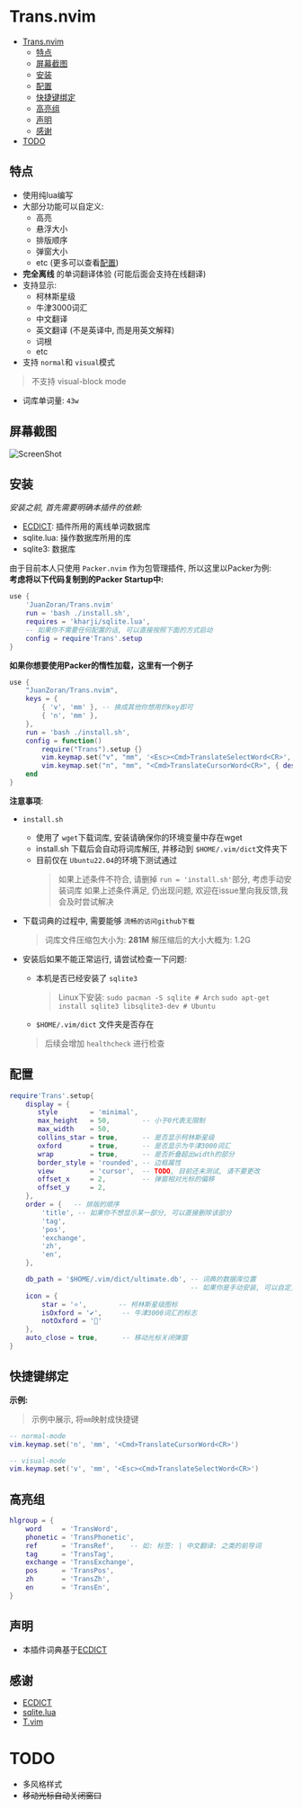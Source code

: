 # Trans.nvim
- [Trans.nvim](#transnvim)
  - [特点](#特点)
  - [屏幕截图](#屏幕截图)
  - [安装](#安装)
  - [配置](#配置)
  - [快捷键绑定](#快捷键绑定)
  - [高亮组](#高亮组)
  - [声明](#声明)
  - [感谢](#感谢)
- [TODO](#todo)


## 特点
- 使用纯lua编写
- 大部分功能可以自定义:
  - 高亮
  - 悬浮大小
  - 排版顺序
  - 弹窗大小
  - etc (更多可以查看[配置](#配置))
- **完全离线** 的单词翻译体验 (可能后面会支持在线翻译)
- 支持显示:
  - 柯林斯星级
  - 牛津3000词汇
  - 中文翻译
  - 英文翻译  (不是英译中, 而是用英文解释)
  - 词根
  - etc
- 支持 `normal`和 `visual`模式
> 不支持 visual-block mode
  
- 词库单词量: `43w`
  
## 屏幕截图
![ScreenShot](./screenshot.gif)


## 安装
*安装之前, 首先需要明确本插件的依赖:*
- [ECDICT](https://github.com/skywind3000/ECDICT): 插件所用的离线单词数据库
- sqlite.lua: 操作数据库所用的库
- sqlite3: 数据库

由于目前本人只使用 `Packer.nvim` 作为包管理插件, 所以这里以Packer为例:  
**考虑将以下代码复制到的Packer Startup中:**
```lua
use {
    'JuanZoran/Trans.nvim'
    run = 'bash ./install.sh',
    requires = 'kharji/sqlite.lua',
    -- 如果你不需要任何配置的话, 可以直接按照下面的方式启动
    config = require'Trans'.setup
}

```

**如果你想要使用Packer的惰性加载，这里有一个例子**  
```lua
use {
    "JuanZoran/Trans.nvim",
    keys = {
        { 'v', 'mm' }, -- 换成其他你想用的key即可
        { 'n', 'mm' },
    },
    run = 'bash ./install.sh',
    config = function()
        require("Trans").setup {}
        vim.keymap.set("v", "mm", '<Esc><Cmd>TranslateSelectWord<CR>', { desc = ' Translate' })
        vim.keymap.set("n", "mm", "<Cmd>TranslateCursorWord<CR>", { desc = ' Translate' })
    end
}
```

**注意事项**:
- `install.sh`
  - 使用了 `wget`下载词库, 安装请确保你的环境变量中存在wget
  - install.sh 下载后会自动将词库解压, 并移动到 `$HOME/.vim/dict`文件夹下
  - 目前仅在 `Ubuntu22.04`的环境下测试通过
    > 如果上述条件不符合, 请删掉 `run = 'install.sh'`部分, 考虑手动安装词库
    > 如果上述条件满足, 仍出现问题, 欢迎在issue里向我反馈,我会及时尝试解决

- 下载词典的过程中, 需要能够 `流畅的访问github下载`
    > 词库文件压缩包大小为: **281M**
    > 解压缩后的大小大概为: 1.2G

- 安装后如果不能正常运行, 请尝试检查一下问题:
  - 本机是否已经安装了 `sqlite3`
    > Linux下安装:
    > `sudo pacman -S sqlite # Arch`
    > `sudo apt-get install sqlite3 libsqlite3-dev # Ubuntu`
    
  - `$HOME/.vim/dict` 文件夹是否存在
  > 后续会增加 `healthcheck` 进行检查


## 配置
```lua
require'Trans'.setup{
    display = {
       style        = 'minimal',
       max_height   = 50,        -- 小于0代表无限制
       max_width    = 50,
       collins_star = true,      -- 是否显示柯林斯星级
       oxford       = true,      -- 是否显示为牛津3000词汇
       wrap         = true,      -- 是否折叠超出width的部分
       border_style = 'rounded', -- 边框属性
       view         = 'cursor',  -- TODO, 目前还未测试, 请不要更改
       offset_x     = 2,         -- 弹窗相对光标的偏移
       offset_y     = 2,
    },
    order = {   -- 排版的顺序
        'title', -- 如果你不想显示某一部分, 可以直接删除该部分
        'tag',
        'pos',
        'exchange',
        'zh',
        'en',
    },

    db_path = '$HOME/.vim/dict/ultimate.db', -- 词典的数据库位置
                                             -- 如果你是手动安装, 可以自定义
    icon = {
        star = '⭐',        -- 柯林斯星级图标
        isOxford = '✔',     -- 牛津3000词汇的标志
        notOxford = ''
    },
    auto_close = true,      -- 移动光标关闭弹窗
}
```

## 快捷键绑定
**示例:**
> 示例中展示, 将`mm`映射成快捷键
```lua
-- normal-mode
vim.keymap.set('n', 'mm', '<Cmd>TranslateCursorWord<CR>')

-- visual-mode
vim.keymap.set('v', 'mm', '<Esc><Cmd>TranslateSelectWord<CR>')

```

## 高亮组
```lua
hlgroup = {
    word     = 'TransWord',
    phonetic = 'TransPhonetic',
    ref      = 'TransRef',    -- 如: 标签: | 中文翻译: 之类的前导词
    tag      = 'TransTag',
    exchange = 'TransExchange',
    pos      = 'TransPos',
    zh       = 'TransZh',
    en       = 'TransEn',
}

```
## 声明
- 本插件词典基于[ECDICT](https://github.com/skywind3000/ECDICT)

## 感谢
- [ECDICT](https://github.com/skywind3000/ECDICT)
- [sqlite.lua](https://github.com/kharji/sqlite.lua)
- [T.vim](https://github.com/sicong-li/T.vim)

# TODO
- 多风格样式
- ~~移动光标自动关闭窗口~~
